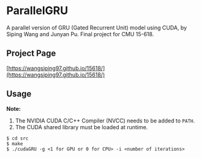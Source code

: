 # ParallelGRU
A parallel version of GRU (Gated Recurrent Unit) model using CUDA, by Siping Wang and Junyan Pu. Final project for CMU 15-618. 

## Project Page
[https://wangsiping97.github.io/15618/](https://wangsiping97.github.io/15618/)

## Usage

**Note:** 
1. The NVIDIA CUDA C/C++ Compiler (NVCC) needs to be added to `PATH`. 
2. The CUDA shared library must be loaded at runtime. 

```
$ cd src
$ make
$ ./cudaGRU -g <1 for GPU or 0 for CPU> -i <number of iterations>
```
